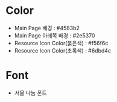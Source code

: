 # Color
* Main Page 배경  : #4583b2
* Main Page 아래쪽 배경 : #2e5370
* Resource Icon Color(붉은색) : #f56f6c
* Resource Icon Color(초록색) : #6dbd4c

# Font
* 서울 나눔 폰트
